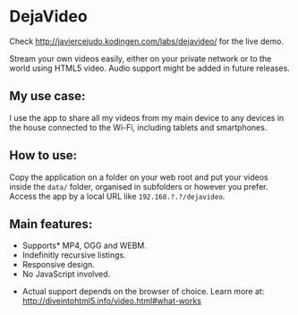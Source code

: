 # DejaVideo

Check http://javiercejudo.kodingen.com/labs/dejavideo/ for the live demo.

Stream your own videos easily, either on your private network or to the 
world using HTML5 video. Audio support might be added in future releases.

## My use case:

I use the app to share all my videos from my main device to any devices
in the house connected to the Wi-Fi, including tablets and smartphones.

## How to use:

Copy the application on a folder on your web root and put your videos 
inside the `data/` folder, organised in subfolders or however you prefer.
Access the app by a local URL like `192.168.?.?/dejavideo`.

## Main features:

- Supports* MP4, OGG and WEBM.
- Indefinitly recursive listings.
- Responsive design.
- No JavaScript involved.

* Actual support depends on the browser of choice. Learn more at:
  http://diveintohtml5.info/video.html#what-works
